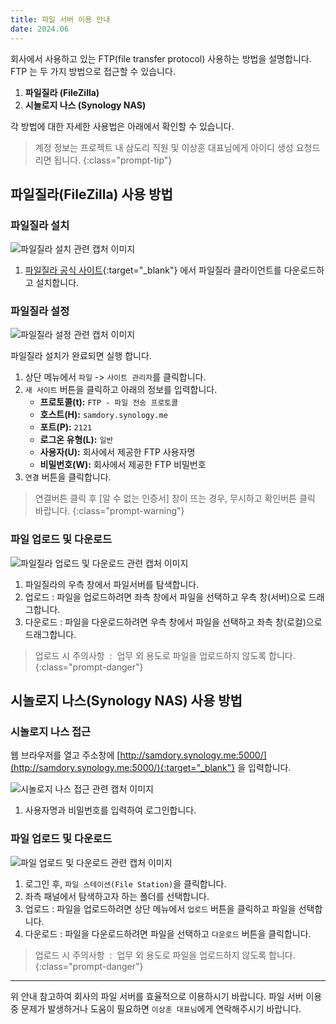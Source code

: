 ```yaml
---
title: 파일 서버 이용 안내 
date: 2024.06
---
```


회사에서 사용하고 있는 FTP(file transfer protocol) 사용하는 방법을 설명합니다. FTP 는 두 가지 방법으로 접근할 수 있습니다.

1. **파일질라 (FileZilla)**
2. **시놀로지 나스 (Synology NAS)**

각 방법에 대한 자세한 사용법은 아래에서 확인할 수 있습니다.

> 계정 정보는 프로젝트 내 삼도리 직원 및 이상훈 대표님에게 아이디 생성 요청드리면 됩니다.
{:class="prompt-tip"}

## 파일질라(FileZilla) 사용 방법

### 파일질라 설치

![파일질라 설치 관련 캡처 이미지](@/assets/images/post/post_inf_file_01.png)   

1. [파일질라 공식 사이트](https://filezilla-project.org/){:target="_blank"} 에서 파일질라 클라이언트를 다운로드하고 설치합니다.


### 파일질라 설정

![파일질라 설정 관련 캡처 이미지](@/assets/images/post/post_inf_file_02.png)   

파일질라 설치가 완료되면 실행 합니다.<br>

1. 상단 메뉴에서 `파일` -> `사이트 관리자`를 클릭합니다.
2. `새 사이트` 버튼을 클릭하고 아래의 정보를 입력합니다.
   - **프로토콜(t):** `FTP - 파일 전송 프로토콜`
   - **호스트(H):** `samdory.synology.me`
   - **포트(P):** `2121`
   - **로그온 유형(L):** `일반`
   - **사용자(U):** 회사에서 제공한 FTP 사용자명
   - **비밀번호(W):** 회사에서 제공한 FTP 비밀번호
3. `연결` 버튼을 클릭합니다.

> 연결버튼 클릭 후 [알 수 없는 인증서] 창이 뜨는 경우, 무시하고 확인버튼 클릭 바랍니다.
{:class="prompt-warning"}

### 파일 업로드 및 다운로드

![파일질라 업로드 및 다운로드 관련 캡처 이미지](@/assets/images/post/post_inf_file_03.png) 

1. 파일질라의 우측 창에서 파일서버를 탐색합니다.
2. 업로드 : 파일을 업로드하려면 좌측 창에서 파일을 선택하고 우측 창(서버)으로 드래그합니다.
3. 다운로드 : 파일을 다운로드하려면 우측 창에서 파일을 선택하고 좌측 창(로컬)으로 드래그합니다.

>  업로드 시 주의사항&nbsp;&nbsp;:&nbsp;&nbsp;업무 외 용도로 파일을 업로드하지 않도록 합니다.
{:class="prompt-danger"}


## 시놀로지 나스(Synology NAS) 사용 방법

### 시놀로지 나스 접근
웹 브라우저를 열고 주소창에 [http://samdory.synology.me:5000/](http://samdory.synology.me:5000/){:target="_blank"} 을 입력합니다.

![시놀로지 나스 접근 관련 캡처 이미지](@/assets/images/post/post_inf_file_04.png)


1. 사용자명과 비밀번호를 입력하여 로그인합니다.

### 파일 업로드 및 다운로드


![파일 업로드 및 다운로드 관련 캡처 이미지](@/assets/images/post/post_inf_file_05.png)

1. 로그인 후, `파일 스테이션(File Station)`을 클릭합니다.
2. 좌측 패널에서 탐색하고자 하는 폴더를 선택합니다.
3. 업로드 : 파일을 업로드하려면 상단 메뉴에서 `업로드` 버튼을 클릭하고 파일을 선택합니다.
4. 다운로드 : 파일을 다운로드하려면 파일을 선택하고 `다운로드` 버튼을 클릭합니다.

>  업로드 시 주의사항&nbsp;&nbsp;:&nbsp;&nbsp;업무 외 용도로 파일을 업로드하지 않도록 합니다.
{:class="prompt-danger"}

---

위 안내 참고하여 회사의 파일 서버를 효율적으로 이용하시기 바랍니다.
파일 서버 이용 중 문제가 발생하거나 도움이 필요하면 `이상훈 대표님`에게 연락해주시기 바랍니다.
